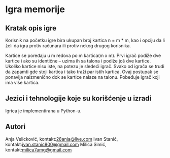 # Igra memorije
## Kratak opis igre
Korisnik na početku igre bira ukupan broj kartica n = m * m, kao i opciju da li želi da igra protiv računara ili protiv nekog drugog korisnika.

Kartice se poređaju u m redova po m kartica(m x m). Prvi igrač podiže dve kartice i ako su identične – uzima ih sa talona i podiže još dve kartice. Ukoliko kartice nisu iste, na potezu je sledeći igrač. Svako od igrača se trudi da zapamti gde stoji kartica i tako traži par istih kartica. Ovaj postupak se ponavlja naizmenično dok se kartice nalaze na talonu. Pobeđuje igrač koji ima više kartica.
## Jezici i tehnologije koje su korišćenje u izradi
Igrica je implementirana u Python-u.
## Autori
Anja Velicković, kontakt:28anja@live.com
Ivan Stanić, kontakt:ivan.stanic800@gmail.com
Milica Simić, kontakt:milica7amg@gmail.com
